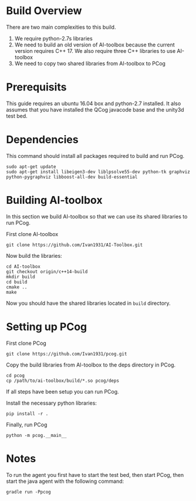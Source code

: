 # Build Overview
There are two main complexities to this build. 

1. We require python-2.7s libraries
2. We need to build an old version of AI-toolbox because the current version requires C++ 17. We also require three C++ libraries to use AI-toolbox
3. We need to copy two shared libraries from AI-toolbox to PCog

# Prerequisits
This guide requires an ubuntu 16.04 box and python-2.7 installed. It also assumes that you have installed the QCog javacode base and the unity3d test bed.

# Dependencies

This command should install all packages required to build and run PCog. 

```
sudo apt-get update
sudo apt-get install libeigen3-dev liblpsolve55-dev python-tk graphviz python-pygraphviz libboost-all-dev build-essential
```

# Building AI-toolbox
In this section we build AI-toolbox so that we can use its shared libraries to run PCog. 

First clone AI-toolbox

```
git clone https://github.com/Ivan1931/AI-Toolbox.git
```

Now build the libraries:

```
cd AI-toolbox
git checkout origin/c++14-build
mkdir build
cd build
cmake ..
make
```
Now you should have the shared libraries located in `build` directory. 

# Setting up PCog
First clone PCog

```
git clone https://github.com/Ivan1931/pcog.git
```

Copy the build libraries from AI-toolbox to the deps directory in PCog.

```
cd pcog
cp /path/to/ai-toolbox/build/*.so pcog/deps
```

If all steps have been setup you can run PCog. 

Install the necessary python libraries:

```
pip install -r .
```

Finally, run PCog

```
python -m pcog.__main__
```

# Notes
To run the agent you first have to start the test bed, then start PCog, then start the java agent with the following command:

```
gradle run -Ppcog
```
